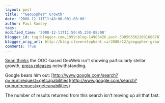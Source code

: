 ```yaml
---
layout: post
title: '"GeoGopher" Growth'
date: '2008-12-11T11:48:00.001-08:00'
author: Paul Ramsey
tags: 
modified_time: '2008-12-11T11:50:45.238-08:00'
blogger_id: tag:blogger.com,1999:blog-14903426.post-3985635622091686787
blogger_orig_url: http://blog.cleverelephant.ca/2008/12/geogopher-growth.html
comments: True
---
```


[Sean thinks](http://sgillies.net/blog/848/surging) the OGC-based GeoWeb isn't showing particularly stellar growth, [press releases](http://apb.directionsmag.com/archives/5127-On-the-Surge-in-OGC-SDI.html) notwithstanding.

Google bears him out: [http://www.google.com/search?q=inurl:request=getcapabilities](http://www.google.com/search?q=inurl:request=getcapabilities)

The number of results returned from this search isn't moving up all that fast.

